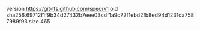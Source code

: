version https://git-lfs.github.com/spec/v1
oid sha256:69712f1f9b34d27432b7eee03cdf1a9c72f1ebd2fb8ed94d1231da7587989f93
size 465
